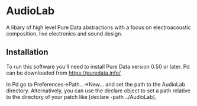 # AudioLab

A libary of high level Pure Data abstractions with a focus on electroacoustic composition,
live electronics and sound design.

## Installation

To run this software you’ll need to install Pure Data version 0.50 or later. 
Pd can be downloaded from https://puredata.info/ 

In Pd go to Preferences→Path...→New... and set the path to the AudioLab directory.
Alternatively, you can use the declare object to set a path relative to the directory of
your patch like [declare -path ../AudioLab].
